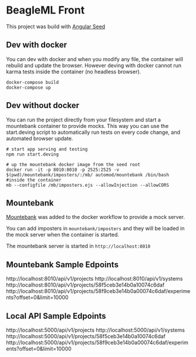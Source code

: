 # BeagleML Front

This project was build with [Angular Seed](https://github.com/mgechev/angular-seed)

## Dev with docker

You can dev with docker and when you modify any file, the container will rebuild and update the browser. However deving with docker cannot run karma tests inside the container (no headless browser).

```
docker-compose build
docker-compose up
```

## Dev without docker

You can run the project directly from your filesystem and start a mountebank container to provide mocks. This way you can use
the start.deving script to automatically run tests on every code change, and automated browser update.

```
# start app serving and testing
npm run start.deving
```

```
# up the mountebank docker image from the seed root
docker run -it -p 8010:8010 -p 2525:2525 -v $(pwd)/mountebank/imposters/:/mb/ automod/mountebank /bin/bash
#inside the container
mb --configfile /mb/imposters.ejs --allowInjection --allowCORS
```

## Mountebank

[Mountebank](http://www.mbtest.org/) was added to the docker workflow to provide a mock server.

You can add imposters in `mountebank/imposters` and they will be loaded in the mock server when
the container is started.

The mountebank server is started in `http://localhost:8010`

## Mountebank Sample Edpoints
http://localhost:8010/api/v1/projects
http://localhost:8010/api/v1/systems
http://localhost:8010/api/v1/projects/58f5ceb3e14b0a10074c6daf
http://localhost:8010/api/v1/projects/58f9ceb3e14b0a00074c6daf/experiments?offset=0&limit=10000


## Local API Sample Edpoints
http://localhost:5000/api/v1/projects
http://localhost:5000/api/v1/systems
http://localhost:5000/api/v1/projects/58f5ceb3e14b0a10074c6daf
http://localhost:5000/api/v1/projects/58f9ceb3e14b0a00074c6daf/experiments?offset=0&limit=10000